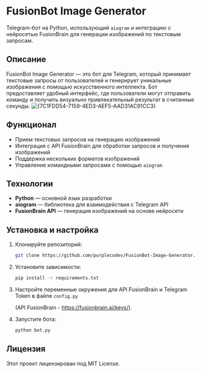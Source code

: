 # FusionBot Image Generator

Telegram-бот на Python, использующий `aiogram` и интеграцию с нейросетью FusionBrain для генерации изображений по текстовым запросам.

## Описание
FusionBot Image Generator — это бот для Telegram, который принимает текстовые запросы от пользователей и генерирует уникальные изображения с помощью искусственного интеллекта. Бот предоставляет удобный интерфейс, где пользователи могут отправить команду и получить визуально привлекательный результат в считанные секунды.
![{7C1FDD54-7159-4ED3-AEF5-AAD31AC91CC3}](https://github.com/user-attachments/assets/48f2b4b2-384f-4ce8-b0b9-a1de98bd2786)

## Функционал
- Прием текстовых запросов на генерацию изображений
- Интеграция с API FusionBrain для обработки запросов и получения изображений
- Поддержка нескольких форматов изображений
- Управление командными запросами с помощью `aiogram`

## Технологии
- **Python** — основной язык разработки
- **aiogram** — библиотека для взаимодействия с Telegram API
- **FusionBrain API** — генерация изображений на основе нейросети

## Установка и настройка
1. Клонируйте репозиторий:
   ```bash
   git clone https://github.com/purplecodev/FusionBot-Image-Generator.git
   ```
2. Установите зависимости:
   ```bash
   pip install -r requirements.txt
   ```
3. Настройте переменные окружения для API FusionBrain и Telegram Token в файле `config.py`
   
   (API FusionBrain - https://fusionbrain.ai/keys/).
5. Запустите бота:
   ```bash
   python bot.py
   ```

## Лицензия
Этот проект лицензирован под MIT License.
